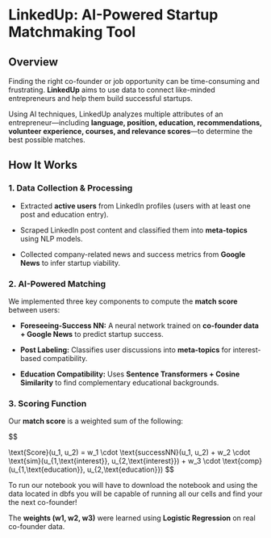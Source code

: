 # **LinkedUp: AI-Powered Startup Matchmaking Tool**  

 

## **Overview** 

Finding the right co-founder or job opportunity can be time-consuming and frustrating. **LinkedUp** aims to use data to connect like-minded entrepreneurs and help them build successful startups. 

 

Using AI techniques, LinkedUp analyzes multiple attributes of an entrepreneur—including **language, position, education, recommendations, volunteer experience, courses, and relevance scores**—to determine the best possible matches. 

 

## **How It Works** 

### **1. Data Collection & Processing** 

- Extracted **active users** from LinkedIn profiles (users with at least one post and education entry). 

- Scraped LinkedIn post content and classified them into **meta-topics** using NLP models. 

- Collected company-related news and success metrics from **Google News** to infer startup viability. 

 

### **2. AI-Powered Matching** 

We implemented three key components to compute the **match score** between users: 

- **Foreseeing-Success NN:** A neural network trained on **co-founder data + Google News** to predict startup success. 

- **Post Labeling:** Classifies user discussions into **meta-topics** for interest-based compatibility. 

- **Education Compatibility:** Uses **Sentence Transformers + Cosine Similarity** to find complementary educational backgrounds. 

 

### **3. Scoring Function** 

Our **match score** is a weighted sum of the following: 

$$

\text{Score}(u_1, u_2) = w_1 \cdot \text{successNN}(u_1, u_2)  + w_2 \cdot \text{sim}(u_{1,\text{interest}}, u_{2,\text{interest}}) + w_3 \cdot \text{comp}(u_{1,\text{education}}, u_{2,\text{education}})
$$

To run our notebook you will have to download the notebook and using the data located in dbfs you will be capable of running all our cells and find your the next co-founder! 


The **weights (w1, w2, w3)** were learned using **Logistic Regression** on real co-founder data.

 

